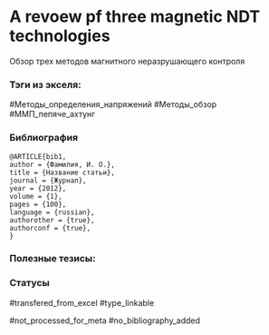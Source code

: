 # A revoew pf three magnetic NDT technologies

Обзор трех методов магнитного неразрушающего контроля

### Тэги из экселя:
#Методы_определения_напряжений 
#Методы_обзор 
#ММП_пепяче_ахтунг 

### Библиография
```
@ARTICLE{bib1,
author = {Фамилия, И. О.},
title = {Название статьи},
journal = {Журнал},
year = {2012},
volume = {1},
pages = {100},
language = {russian},
authorother = {true},
authorconf = {true},
}
```

### Полезные тезисы:

### Статусы
#transfered_from_excel 
#type_linkable 

#not_processed_for_meta
#no_bibliography_added